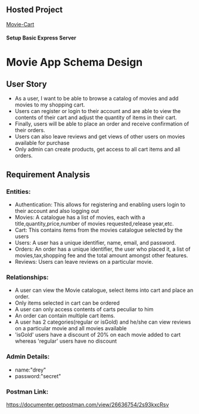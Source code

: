 ## Hosted Project

[Movie-Cart](https://moviestore-app.onrender.com)

#### Setup Basic Express Server

# Movie App Schema Design

## User Story

- As a user, I want to be able to browse a catalog of movies and add movies to my shopping cart. 
- Users can register or login to their account and are able to view the contents of their cart and adjust the quantity of items in their cart. 
- Finally, users will be able to place an order and receive confirmation of their orders.
- Users can also leave reviews and get views of other users on movies available for purchase
- Only admin can create products, get access to all cart items and all orders. 

## Requirement Analysis

### Entities:

- Authentication: This allows for registering and enabling users login to their account and also logging out
- Movies: A catalogue has a list of movies, each with a title,quantity,price,number of movies requested,release year,etc.
- Cart: This contains items from the movies catalogue selected by the users
- Users: A user has a unique identifier, name, email, and password.
- Orders: An order has a unique identifier, the user who placed it, a list of movies,tax,shopping fee and the total amount amongst other features.
- Reviews: Users can leave reviews on a particular movie.

### Relationships:
- A user can view the Movie catalogue, select items into cart and place an order.
- Only items selected in cart can be ordered
- A user can only access contents of carts peculiar to him
- An order can contain multiple cart items.
- A user has 2 categories(regular or isGold) and he/she can view reviews on a particular movie and all movies available
- 'isGold' users have a discount of 20% on each movie added to cart whereas 'regular' users have no discount

### Admin Details:
- name:"drey"
- password:"secret"

### Postman Link:
https://documenter.getpostman.com/view/26636754/2s93kxcRsv